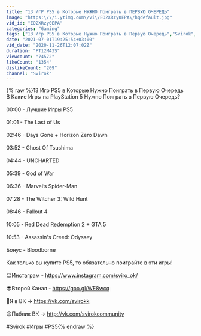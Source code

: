 ```yaml
---
title: "13 ИГР PS5 в Которые НУЖНО Поиграть в ПЕРВУЮ ОЧЕРЕДЬ"
image: "https:\/\/i.ytimg.com\/vi\/EO2XRzy0EPA\/hqdefault.jpg"
vid_id: "EO2XRzy0EPA"
categories: "Gaming"
tags: ["13 Игр PS5 в Которые Нужно Поиграть в Первую Очередь","Svirok","Свирок"]
date: "2021-07-01T19:25:54+03:00"
vid_date: "2020-11-26T12:07:02Z"
duration: "PT12M43S"
viewcount: "74572"
likeCount: "1354"
dislikeCount: "209"
channel: "Svirok"
---
```

{% raw %}13 Игр PS5 в Которые Нужно Поиграть в Первую Очередь<br />В Какие Игры на PlayStation 5 Нужно Поиграть в Первую Очередь? <br /><br />00:00 - Лучшие Игры PS5<br /><br />01:01 - The Last of Us<br /><br />02:46 - Days Gone + Horizon Zero Dawn<br /> <br />03:52 - Ghost Of Tsushima<br /><br />04:44 - UNCHARTED<br /><br />05:39 - God of War<br /><br />06:36 - Marvel’s Spider-Man <br /><br />07:28 - The Witcher 3: Wild Hunt<br /><br />08:46 - Fallout 4<br /><br />10:05 - Red Dead Redemption 2 + GTA 5<br /><br />10:53 - Assassin's Creed: Odyssey<br /><br />Бонус - Bloodborne<br /><br />Как только вы купите PS5, то обязательно поиграйте в эти игры!<br /><br />😉Инстаграм - <a rel="nofollow" target="blank" href="https://www.instagram.com/sviro_ok/">https://www.instagram.com/sviro_ok/</a><br /><br />😎Второй Канал - <a rel="nofollow" target="blank" href="https://goo.gl/WE8wcq">https://goo.gl/WE8wcq</a><br /><br />🤠Я в ВК → <a rel="nofollow" target="blank" href="https://vk.com/svirokk">https://vk.com/svirokk</a> <br /><br />😉Паблик ВК → <a rel="nofollow" target="blank" href="http://vk.com/svirokcommunity">http://vk.com/svirokcommunity</a><br /><br />#Svirok #Игры #PS5{% endraw %}
